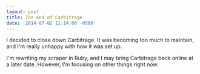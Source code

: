 ```yaml
---
layout: post
title: The end of Carbitrage
date: '2014-07-02 11:14:00 -0500'
---
```


I decided to close down Carbitrage. It was becoming too much to maintain, and I'm really unhappy with how it was set up.

I'm rewriting my scraper in Ruby, and I may bring Carbitrage back online at a later date. However, I'm focusing on other things right now.
